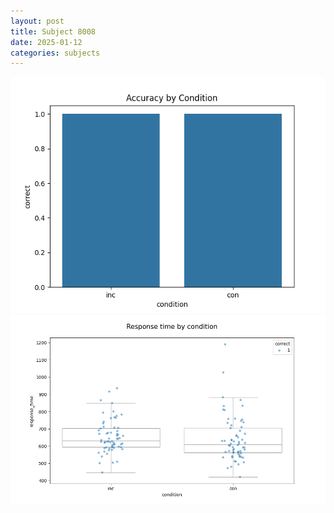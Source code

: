 ```yaml
---
layout: post
title: Subject 8008
date: 2025-01-12
categories: subjects
---
```


![](data/8008/run-8/8008_NF_acc.png)
![](data/8008/run-8/8008_NF_rt.png)
